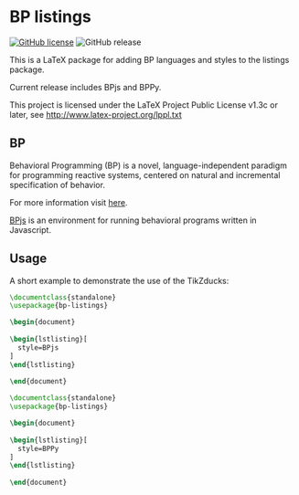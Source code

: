 # BP listings

[![GitHub license](https://img.shields.io/github/license/bThink-BGU/Papers-Latex-BP-Listings)](https://github.com/bThink-BGU/Papers-Latex-BP-Listings/blob/master/LICENSE)
![GitHub release](https://img.shields.io/github/release/bThink-BGU/Papers-Latex-BP-Listings)

This is a LaTeX package for adding BP languages and styles to the listings package.

Current release includes BPjs and BPPy.

This project is licensed under the LaTeX Project Public License v1.3c or later, see http://www.latex-project.org/lppl.txt

## BP
Behavioral Programming (BP) is a novel, language-independent paradigm for programming reactive systems, centered on natural and incremental specification of behavior.

For more information visit [here](https://m-cacm.acm.org/magazines/2012/7/151241-behavioral-programming/fulltext).

[BPjs](https://github.com/bThink-BGU/BPjs) is an environment for running behavioral programs written in Javascript.

## Usage

A short example to demonstrate the use of the TikZducks:
```latex
\documentclass{standalone}
\usepackage{bp-listings}

\begin{document}
	
\begin{lstlisting}[
  style=BPjs
]
\end{lstlisting}
	
\end{document}
```

```latex
\documentclass{standalone}
\usepackage{bp-listings}

\begin{document}
	
\begin{lstlisting}[
  style=BPPy
]
\end{lstlisting}
	
\end{document}
```
